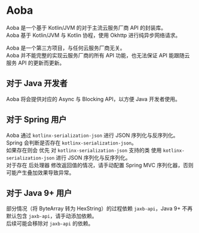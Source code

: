 # Aoba

Aoba 是一个基于 Kotlin/JVM 的对于主流云服务厂商 API 的封装库。  
Aoba 基于 Kotlin/JVM 与 Kotlin 协程，使用 Okhttp 进行纯异步网络请求。  

Aoba 是一个第三方项目，与任何云服务厂商无关。  
Aoba 并不能完整的实现云服务厂商的所有 API 功能，也无法保证 API 能跟随云服务 API 的更新而更新。

## 对于 Java 开发者

Aoba 将会提供对应的 Async 与 Blocking API，以方便 Java 开发者使用。

## 对于 Spring 用户

Aoba 通过 `kotlinx-serialization-json` 进行 JSON 序列化与反序列化。  
Spring 会判断是否存在 `kotlinx-serialization-json`。  
如果存在则会 优先 对 `kotlinx-serialization-json` 支持的类 使用 `kotlinx-serialization-json` 进行 JSON 序列化与反序列化。  
对于存在 后处理器 修改返回值的情况，请手动配置 Spring MVC 序列化器，否则可能产生叠加效果导致异常。  

## 对于 Java 9+ 用户

部分情况（将 ByteArray 转为 HexString）的过程依赖 `jaxb-api`，Java 9+ 不再默认包含 `jaxb-api`，请手动添加依赖。  
后续可能会移除对 `jaxb-api` 的依赖。